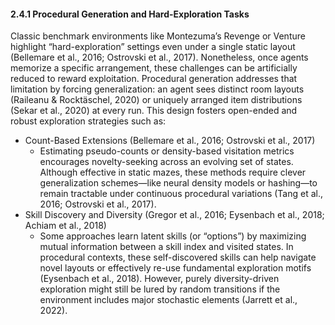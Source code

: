 #### 2.4.1 Procedural Generation and Hard-Exploration Tasks

Classic benchmark environments like Montezuma’s Revenge or Venture highlight “hard-exploration” settings even under a single static layout (Bellemare et al., 2016; Ostrovski et al., 2017). Nonetheless, once agents memorize a specific arrangement, these challenges can be artificially reduced to reward exploitation. Procedural generation addresses that limitation by forcing generalization: an agent sees distinct room layouts (Raileanu & Rocktäschel, 2020) or uniquely arranged item distributions (Sekar et al., 2020) at every run. This design fosters open-ended and robust exploration strategies such as:
- Count-Based Extensions (Bellemare et al., 2016; Ostrovski et al., 2017)
  - Estimating pseudo-counts or density-based visitation metrics encourages novelty-seeking across an evolving set of states. Although effective in static mazes, these methods require clever generalization schemes—like neural density models or hashing—to remain tractable under continuous procedural variations (Tang et al., 2016; Ostrovski et al., 2017).
- Skill Discovery and Diversity (Gregor et al., 2016; Eysenbach et al., 2018; Achiam et al., 2018)
  - Some approaches learn latent skills (or “options”) by maximizing mutual information between a skill index and visited states. In procedural contexts, these self-discovered skills can help navigate novel layouts or effectively re-use fundamental exploration motifs (Eysenbach et al., 2018). However, purely diversity-driven exploration might still be lured by random transitions if the environment includes major stochastic elements (Jarrett et al., 2022).
